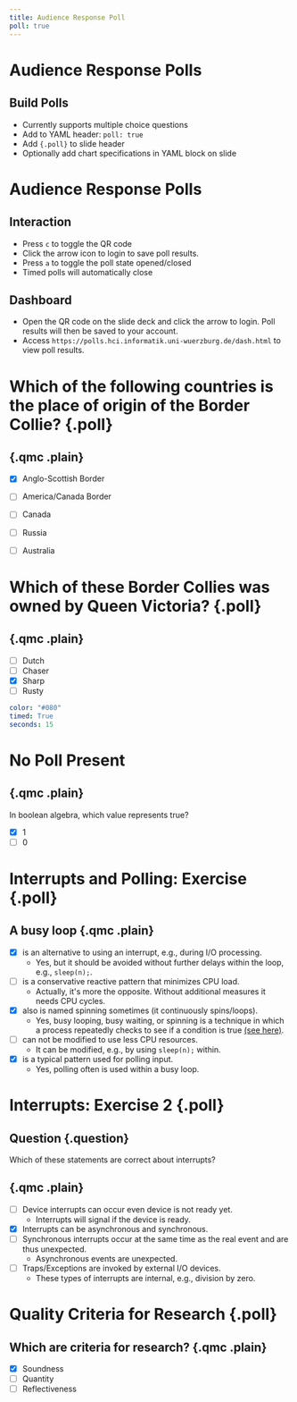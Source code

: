 ```yaml
---
title: Audience Response Poll
poll: true
---
```


# Audience Response Polls

## Build Polls

- Currently supports multiple choice questions
- Add to YAML header: `poll: true`
- Add `{.poll}` to slide header
- Optionally add chart specifications in YAML block on slide


# Audience Response Polls

## Interaction

- Press `c` to toggle the QR code
- Click the arrow icon to login to save poll results.
- Press `a` to toggle the poll state opened/closed
- Timed polls will automatically close

## Dashboard

- Open the QR code on the slide deck and click the arrow to login. Poll results will then be saved to your account.
- Access `https://polls.hci.informatik.uni-wuerzburg.de/dash.html` to view poll results.



# Which of the following countries is the place of origin of the Border Collie? {.poll}

## {.qmc .plain}

- [x] Anglo-Scottish Border
- [ ] America/Canada Border
- [ ] Canada
- [ ] Russia
- [ ] Australia


# Which of these Border Collies was owned by Queen Victoria? {.poll}

## {.qmc .plain}

- [ ] Dutch
- [ ] Chaser
- [x] Sharp
- [ ] Rusty

```yaml
color: "#080"
timed: True
seconds: 15
``` 

# No Poll Present

## {.qmc .plain}

In boolean algebra, which value represents true?

- [x] 1
- [ ] 0

# Interrupts and Polling: Exercise {.poll}
## A busy loop {.qmc .plain}
 
- [X] is an alternative to using an interrupt, e.g., during I/O processing.
   - Yes, but it should be avoided without further delays within the loop, e.g., `sleep(n);`.
- [ ] is a conservative reactive pattern that minimizes CPU load.
   - Actually, it's more the opposite. Without additional measures it needs CPU cycles. 
- [X] also is named spinning sometimes (it continuously spins/loops).
   - Yes, busy looping, busy waiting, or spinning is a technique in which a process repeatedly checks to see if a condition is true [(see here)](https://en.wikipedia.org/w/index.php?title=Busy_waiting&oldid=979011869).
- [ ] can not be modified to use less CPU resources.
   - It can be modified, e.g., by using `sleep(n);` within.
- [X] is a typical pattern used for polling input. 
   - Yes, polling often is used within a busy loop.

# Interrupts: Exercise 2 {.poll}
## Question {.question}
Which of these statements are correct about interrupts?

## {.qmc .plain}
- [ ] Device interrupts can occur even device is not ready yet.
  - Interrupts will signal if the device is ready.
- [x] Interrupts can be asynchronous and synchronous.
- [ ] Synchronous interrupts occur at the same time as the real event and are thus unexpected.
  - Asynchronous events are unexpected.
- [ ] Traps/Exceptions are invoked by external I/O devices.
  - These types of interrupts are internal, e.g., division by zero.

# Quality Criteria for Research {.poll}

## Which are criteria for research? {.qmc .plain}

- [X] Soundness
- [ ] Quantity
- [ ] Reflectiveness